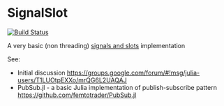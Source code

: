 # SignalSlot

[![Build Status](https://travis-ci.org/femtotrader/SignalSlot.jl.svg?branch=master)](https://travis-ci.org/femtotrader/SignalSlot.jl)

A very basic (non threading) [signals and slots](https://en.wikipedia.org/wiki/Signals_and_slots) implementation

See:

 - Initial discussion https://groups.google.com/forum/#!msg/julia-users/T1LUOtpEXXo/mrQG6L2UAQAJ
 - PubSub.jl - a basic Julia implementation of publish-subscribe pattern https://github.com/femtotrader/PubSub.jl
